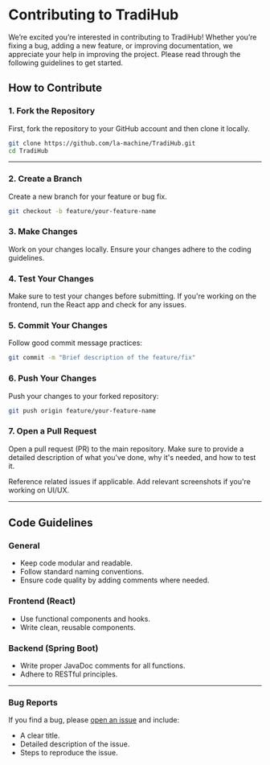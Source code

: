 # Contributing to TradiHub

We’re excited you’re interested in contributing to TradiHub! Whether you’re fixing a bug, adding a new feature, or improving documentation, we appreciate your help in improving the project. Please read through the following guidelines to get started.

## How to Contribute

### 1. Fork the Repository

First, fork the repository to your GitHub account and then clone it locally.

```bash
git clone https://github.com/la-machine/TradiHub.git
cd TradiHub
```
---
### 2. Create a Branch

Create a new branch for your feature or bug fix.

```bash
git checkout -b feature/your-feature-name
```

### 3. Make Changes

Work on your changes locally. Ensure your changes adhere to the coding guidelines.

### 4. Test Your Changes

Make sure to test your changes before submitting. If you're working on the frontend, run the React app and check for any issues.

### 5. Commit Your Changes

Follow good commit message practices:
```bash
git commit -m "Brief description of the feature/fix"
```
### 6. Push Your Changes

Push your changes to your forked repository:
```bash
git push origin feature/your-feature-name
```

### 7. Open a Pull Request

Open a pull request (PR) to the main repository. Make sure to provide a detailed description of what you've done, why it's needed, and how to test it.

Reference related issues if applicable.
Add relevant screenshots if you're working on UI/UX.

---

## Code Guidelines

### General

- Keep code modular and readable.
- Follow standard naming conventions.
- Ensure code quality by adding comments where needed.
  
### Frontend (React)

- Use functional components and hooks.
- Write clean, reusable components.
  
### Backend (Spring Boot)

- Write proper JavaDoc comments for all functions.
- Adhere to RESTful principles.

---

### Bug Reports

If you find a bug, please [open an issue](https://github.com/la-machine/TradiHub/issues) and include:
- A clear title.
- Detailed description of the issue.
- Steps to reproduce the issue.
